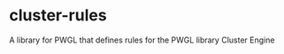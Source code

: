 cluster-rules
=============

A library for PWGL that defines rules for the PWGL library Cluster Engine
